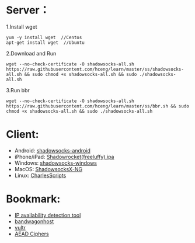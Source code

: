 # Server：
1.Install wget
```
yum -y install wget  //Centos
apt-get install wget  //Ubuntu
```
2.Download and Run
```
wget --no-check-certificate -O shadowsocks-all.sh https://raw.githubusercontent.com/hceng/learn/master/ss/shadowsocks-all.sh && sudo chmod +x shadowsocks-all.sh && sudo ./shadowsocks-all.sh
```
3.Run bbr
```
wget --no-check-certificate -O shadowsocks-all.sh https://raw.githubusercontent.com/hceng/learn/master/ss/bbr.sh && sudo chmod +x shadowsocks-all.sh && sudo ./shadowsocks-all.sh
```


# Client:
- Android: [shadowsocks-android](https://github.com/shadowsocks/shadowsocks-android/releases)
- iPhone/iPad: [Shadowrocket(freeluffy).ipa](https://github.com/hceng/learn/blob/master/ssr/Shadowrocket(freeluffy).ipa)
- Windows: [shadowsocks-windows](https://github.com/shadowsocks/shadowsocks-windows/releases)
- MacOS: [ShadowsocksX-NG](https://github.com/shadowsocks/ShadowsocksX-NG/releases)
- Linux: [CharlesScripts](https://github.com/the0demiurge/CharlesScripts/blob/master/charles/bin/ssr)

# Bookmark:
- [IP availability detection tool](https://www.toolsdaquan.com/ipcheck/)
- [bandwagonhost](https://bandwagonhost.com/index.php)
- [vultr](https://vultr.com/)
- [AEAD Ciphers](https://shadowsocks.org/en/spec/AEAD-Ciphers.html)
